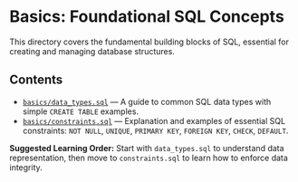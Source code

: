 # Basics: Foundational SQL Concepts

This directory covers the fundamental building blocks of SQL, essential for creating and managing database structures.

## Contents

- [`basics/data_types.sql`](basics/data_types.sql) — A guide to common SQL data types with simple `CREATE TABLE` examples.
- [`basics/constraints.sql`](basics/constraints.sql) — Explanation and examples of essential SQL constraints: `NOT NULL`, `UNIQUE`, `PRIMARY KEY`, `FOREIGN KEY`, `CHECK`, `DEFAULT`.

**Suggested Learning Order:** Start with `data_types.sql` to understand data representation, then move to `constraints.sql` to learn how to enforce data integrity.

